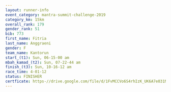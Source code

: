 ```yaml
---
layout: runner-info 
event_category: mantra-summit-challenge-2019 
category_km: 15km 
overall_rank: 179
gender_rank: 51
bib: 773
first_name: Fitria
last_name: Anggraeni
gender: F
team_name: Kantorun
start_(t1): Sun, 06-15-00 am
mbah_kamad_(t2): Sun, 07-22-44 am
finish_(t3): Sun, 10-16-12 am
race_time: 4-01-12
status: FINISHER
certficate: https-//drive.google.com/file/d/1FvMCCVo6S4rhIzK_UK6A7e031NQlqbzX/view?usp=sharing
---
```

